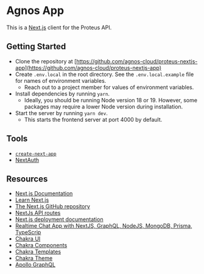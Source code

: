 # Agnos App

This is a [Next.js](https://nextjs.org/) client for the Proteus API.

## Getting Started

- Clone the repository at [https://github.com/agnos-cloud/proteus-nextjs-app](https://github.com/agnos-cloud/proteus-nextjs-app)
- Create `.env.local` in the root directory. See the `.env.local.example` file for names of environment variables.
  - Reach out to a project member for values of environment variables.
- Install dependencies by running `yarn`.
  - Ideally, you should be running Node version 18 or 19. However, some packages may require a lower Node version during installation.
- Start the server by running `yarn dev`.
  - This starts the frontend server at port 4000 by default.

## Tools

- [`create-next-app`](https://github.com/vercel/next.js/tree/canary/packages/create-next-app)
- [NextAuth](https://next-auth.js.org/)

## Resources

- [Next.js Documentation](https://nextjs.org/docs)
- [Learn Next.js](https://nextjs.org/learn)
- [The Next.js GitHub repository](https://github.com/vercel/next.js/)
- [NextJs API routes](https://nextjs.org/docs/api-routes/introduction)
- [Next.js deployment documentation](https://nextjs.org/docs/deployment)
- [Realtime Chat App with NextJS, GraphQL, NodeJS, MongoDB, Prisma, TypeScrip](https://www.youtube.com/watch?v=mj_Qe2jBYS4)
- [Chakra UI](https://chakra-ui.com/)
- [Chakra Components](https://chakra-ui.com/docs/components)
- [Chakra Templates](https://chakra-templates.dev/)
- [Chakra Theme](https://chakra-ui.com/docs/styled-system/theme)
- [Apollo GraphQL](https://www.apollographql.com/)
